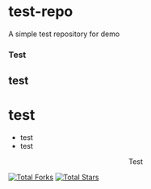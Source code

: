 # test-repo
A simple test repository for demo
### Test
## test
# test
- test
- test

<p align="center"> Test </p>
<a href="https://gafable.com"><img src="https://img.shields.io/github/forks/gafable/test-repo" alt="Total Forks"></a>
<a href="https://gafable.com"><img src="https://img.shields.io/github/stars/gafable/test-repo/v1?&color=<YELLOW>" alt="Total Stars"></a>

